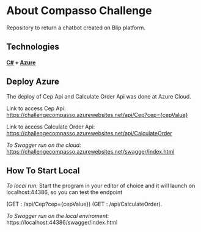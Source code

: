 # About Compasso Challenge
Repository to return a chatbot created on Blip platform.

## **Technologies**

#### [C#](https://docs.microsoft.com/pt-br/dotnet/csharp/) + [Azure](https://azure.microsoft.com/pt-br/)


## Deploy Azure 
The deploy of Cep Api and Calculate Order Api was done at Azure Cloud. 

Link to access Cep Api: https://challengecompasso.azurewebsites.net/api/Cep?cep={cepValue}

Link to access Calculate Order Api: https://challengecompasso.azurewebsites.net/api/CalculateOrder

*To Swagger run on the cloud:* https://challengecompasso.azurewebsites.net/swagger/index.html

## **How To Start Local**

*To local run:* Start the program in your editor of choice and it will launch on localhost:44386, so you can test the endpoint

(GET : /api/Cep?cep={cepValue}) (GET : /api/CalculateOrder).

*To Swagger run on the local enviroment:* https://localhost:44386/swagger/index.html
